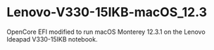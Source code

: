 # Lenovo-V330-15IKB-macOS_12.3
OpenCore EFI modified to run macOS Monterey 12.3.1 on the Lenovo Ideapad V330-15IKB notebook.
